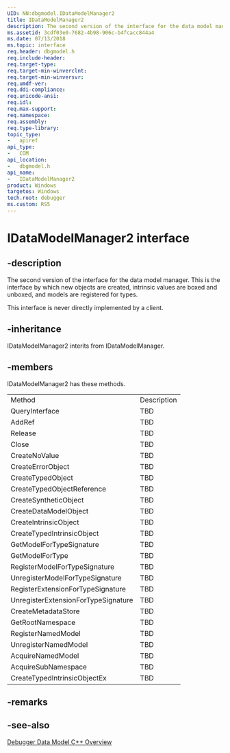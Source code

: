```yaml
---
UID: NN:dbgmodel.IDataModelManager2
title: IDataModelManager2
description: The second version of the interface for the data model manager.  This is the interface by which new objects are created, intrinsic values are boxed and unboxed, and models are registered for types. 
ms.assetid: 3cdf03e0-7682-4b98-906c-b4fcacc844a4
ms.date: 07/13/2018
ms.topic: interface
req.header: dbgmodel.h
req.include-header:
req.target-type:
req.target-min-winverclnt:
req.target-min-winversvr:
req.umdf-ver:
req.ddi-compliance:
req.unicode-ansi:
req.idl:
req.max-support:
req.namespace:
req.assembly:
req.type-library: 
topic_type: 
-	apiref
api_type: 
-	COM
api_location: 
-	dbgmodel.h
api_name: 
-	IDataModelManager2
product: Windows
targetos: Windows
tech.root: debugger
ms.custom: RS5
---
```


# IDataModelManager2 interface

## -description

The second version of the interface for the data model manager.  This is the interface by which new objects are created, intrinsic values are boxed and unboxed, and models are registered for types. 

This interface is never directly implemented by a client. 


## -inheritance
IDataModelManager2 interits from IDataModelManager. 
## -members

<p>IDataModelManager2 has these methods.</p>
<table>
	<tr>
		<td>Method</td>
		<td>Description</td>
	</tr>
	<tr>
		<td>QueryInterface</td>
		<td>TBD</td>
	</tr>
	<tr>
		<td>AddRef</td>
		<td>TBD</td>
	</tr>
	<tr>
		<td>Release</td>
		<td>TBD</td>
	</tr>
	<tr>
		<td>Close</td>
		<td>TBD</td>
	</tr>
	<tr>
		<td>CreateNoValue</td>
		<td>TBD</td>
	</tr>
	<tr>
		<td>CreateErrorObject</td>
		<td>TBD</td>
	</tr>
	<tr>
		<td>CreateTypedObject</td>
		<td>TBD</td>
	</tr>
	<tr>
		<td>CreateTypedObjectReference</td>
		<td>TBD</td>
	</tr>
	<tr>
		<td>CreateSyntheticObject</td>
		<td>TBD</td>
	</tr>
	<tr>
		<td>CreateDataModelObject</td>
		<td>TBD</td>
	</tr>
	<tr>
		<td>CreateIntrinsicObject</td>
		<td>TBD</td>
	</tr>
	<tr>
		<td>CreateTypedIntrinsicObject</td>
		<td>TBD</td>
	</tr>
	<tr>
		<td>GetModelForTypeSignature</td>
		<td>TBD</td>
	</tr>
	<tr>
		<td>GetModelForType</td>
		<td>TBD</td>
	</tr>
	<tr>
		<td>RegisterModelForTypeSignature</td>
		<td>TBD</td>
	</tr>
	<tr>
		<td>UnregisterModelForTypeSignature</td>
		<td>TBD</td>
	</tr>
	<tr>
		<td>RegisterExtensionForTypeSignature</td>
		<td>TBD</td>
	</tr>
	<tr>
		<td>UnregisterExtensionForTypeSignature</td>
		<td>TBD</td>
	</tr>
	<tr>
		<td>CreateMetadataStore</td>
		<td>TBD</td>
	</tr>
	<tr>
		<td>GetRootNamespace</td>
		<td>TBD</td>
	</tr>
	<tr>
		<td>RegisterNamedModel</td>
		<td>TBD</td>
	</tr>
	<tr>
		<td>UnregisterNamedModel</td>
		<td>TBD</td>
	</tr>
	<tr>
		<td>AcquireNamedModel</td>
		<td>TBD</td>
	</tr>
	<tr>
		<td>AcquireSubNamespace</td>
		<td>TBD</td>
	</tr>
	<tr>
		<td>CreateTypedIntrinsicObjectEx</td>
		<td>TBD</td>
	</tr>
</table>

## -remarks

## -see-also

[Debugger Data Model C++ Overview](https://docs.microsoft.com/windows-hardware/drivers/debugger/data-model-cpp-overview)
